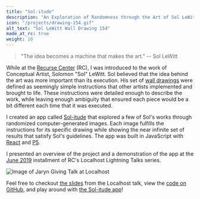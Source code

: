 ```yaml
---
title: "Sol-itude"
description: "An Exploration of Randomness through the Art of Sol LeWitt"
icon: "/projects/drawing-154.gif"
alt_text: "Sol LeWitt Wall Drawing 154"
made_at_rc: true
weight: 10
---
```


> "The idea becomes a machine that makes the art." -- Sol LeWitt

While at the [Recurse Center](https://www.recurse.com/) (RC),
I was introduced to the work
of Conceptual Artist, Solomon "Sol" LeWitt.
Sol believed that the idea
behind the art
was more important
than its execution.
His set of [wall drawings](https://massmoca.org/sol-lewitt/) were defined
as seemingly simple instructions
that other artists implemented
and brought to life.
These instructions were detailed enough
to describe the work,
while leaving enough ambiguity
that ensured each piece would be a bit different
each time that it was executed.

I created an app called [Sol-itude](http://www.jaryncolbert.com/solitude/)
that explored a few of Sol's works
through randomized computer-generated images.
Each image fulfills the instructions
for its specific drawing
while showing the near infinite set of results
that satisfy Sol's guidelines.
The app was built in JavaScript
with [React](https://reactjs.org/) and [P5](http://p5js.org/).

I presented an overview of the project
and a demonstration of the app
at the [June 2019](https://www.recurse.com/events/localhost-lightning-talks-june-2019) installment
of RC's Localhost Lightning Talks series.

![Image of Jaryn Giving Talk at Localhost](/projects/localhost-demo.jpg)

Feel free to
checkout [the slides](https://docs.google.com/presentation/d/1IdbA0zs1Rh1lJUX2R9GXt6HF9uVFKhycwyJFFTA1fqU/edit?usp=sharing)
from the Localhost talk,
view the [code on GitHub](https://github.com/jaryncolbert/solitude),
and play around with [the Sol-itude app](http://www.jaryncolbert.com/solitude/)!
